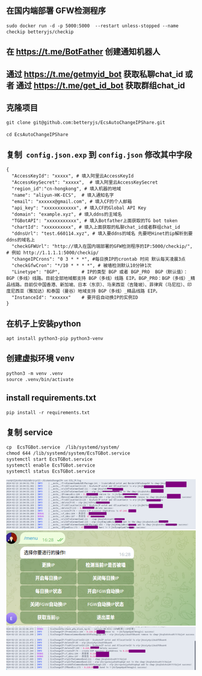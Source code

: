 ## 在国内端部署 GFW检测程序

```shell
sudo docker run -d -p 5000:5000  --restart unless-stopped --name checkip betteryjs/checkip

```

## 在 https://t.me/BotFather 创建通知机器人 
## 通过 https://t.me/getmyid_bot 获取私聊chat_id 或者 通过 https://t.me/get_id_bot 获取群组chat_id

## 克隆项目

```shell
git clone git@github.com:betteryjs/EcsAutoChangeIPShare.git

cd EcsAutoChangeIPShare
```

## 复制` config.json.exp` 到 `config.json` 修改其中字段


```shell
{
  "AccessKeyId": "xxxxx", # 填入阿里云AccessKeyId
  "AccessKeySecret": "xxxxx",  # 填入阿里云AccessKeySecret
  "region_id":"cn-hongkong", # 填入机器的地域
  "name": "aliyun-HK-ECS",  # 填入通知名字
  "email": "xxxxxx@gmail.com", # 填入CF的个人邮箱
  "api_key": "xxxxxxxxxxxx", # 填入CF的Global API Key	
  "domain": "example.xyz", # 填入ddns的主域名
  "TGBotAPI": "xxxxxxxxxxx", # 填入Botfather上面获取的TG bot token
  "chartId": "xxxxxxxxxx", # 填入上面获取的私聊chat_id或者群组chat_id
  "ddnsUrl": "test.660114.xyz", # 填入要ddns的域名 先要吧Hinet的ip解析到要ddns的域名上
  "checkGFWUrl": "http://填入在国内端部署的GFW检测程序的IP:5000/checkip/", # 例如 http://1.1.1.1:5000/checkip/
  "changeIPCrons": "0 3 * * *", #每日换IP的crontab 时间 默认每天凌晨3点
  "checkGfwCron": "*/10 * * * *", # 被墙检测默认10分钟1次
  "Linetype": "BGP",        # IP的类型 BGP 或者 BGP_PRO  BGP（默认值）：BGP（多线）线路。目前全部地域都支持 BGP（多线）线路 EIP。BGP_PRO：BGP（多线）_精品线路。目前仅中国香港、新加坡、日本（东京）、马来西亚（吉隆坡）、菲律宾（马尼拉）、印度尼西亚（雅加达）和泰国（曼谷）地域支持 BGP（多线）_精品线路 EIP。
  "InstanceId": "xxxxxx"    # 要开启自动换IP的实例ID
}

```


## 在机子上安装python

```
apt install python3-pip python3-venv
```

## 创建虚拟环境 venv
```
python3 -m venv .venv
source .venv/bin/activate
```

## install requirements.txt

```
pip install -r requirements.txt
```


## 复制 service
```
cp  EcsTGBot.service  /lib/systemd/system/
chmod 644 /lib/systemd/system/EcsTGBot.service
systemctl start EcsTGBot.service
systemctl enable EcsTGBot.service
systemctl status EcsTGBot.service

```


![1](images/1.png)
![1](images/2.png)
![1](images/3.png)


